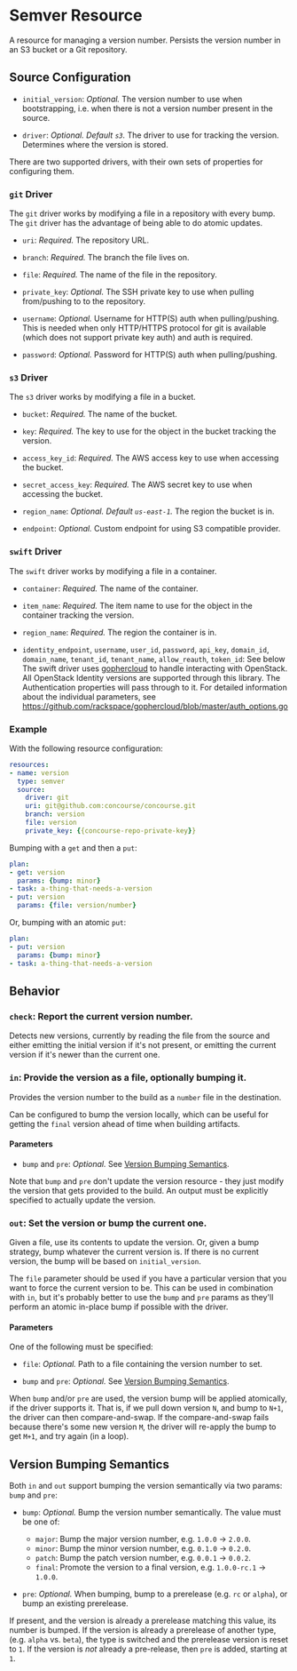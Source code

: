 # Semver Resource

A resource for managing a version number. Persists the version number in an
S3 bucket or a Git repository.


## Source Configuration

* `initial_version`: *Optional.* The version number to use when
bootstrapping, i.e. when there is not a version number present in the source.

* `driver`: *Optional. Default `s3`.* The driver to use for tracking the
  version. Determines where the version is stored.

There are two supported drivers, with their own sets of properties for
configuring them.


### `git` Driver

The `git` driver works by modifying a file in a repository with every bump. The
`git` driver has the advantage of being able to do atomic updates.

* `uri`: *Required.* The repository URL.

* `branch`: *Required.* The branch the file lives on.

* `file`: *Required.* The name of the file in the repository.

* `private_key`: *Optional.* The SSH private key to use when pulling
  from/pushing to to the repository.
  
* `username`: *Optional.* Username for HTTP(S) auth when pulling/pushing.
   This is needed when only HTTP/HTTPS protocol for git is available (which does not support private key auth)
   and auth is required.
 
* `password`: *Optional.* Password for HTTP(S) auth when pulling/pushing.


### `s3` Driver

The `s3` driver works by modifying a file in a bucket.

* `bucket`: *Required.* The name of the bucket.

* `key`: *Required.* The key to use for the object in the bucket tracking
the version.

* `access_key_id`: *Required.* The AWS access key to use when accessing the
bucket.

* `secret_access_key`: *Required.* The AWS secret key to use when accessing
the bucket.

* `region_name`: *Optional. Default `us-east-1`.* The region the bucket is in.

* `endpoint`: *Optional.* Custom endpoint for using S3 compatible provider.


### `swift` Driver

The `swift` driver works by modifying a file in a container.

* `container`: *Required.* The name of the container.

* `item_name`: *Required.* The item name to use for the object in the container tracking
the version.

* `region_name`: *Required.* The region the container is in.

* `identity_endpoint`, `username`, `user_id`, `password`, `api_key`, `domain_id`, `domain_name`, `tenant_id`, `tenant_name`, `allow_reauth`, `token_id`: See below
The swift driver uses [gophercloud](http://gophercloud.io/docs/) to handle interacting
with OpenStack. All OpenStack Identity versions are supported through this library. The
Authentication properties will pass through to it. For detailed information about the
individual parameters, see https://github.com/rackspace/gophercloud/blob/master/auth_options.go

### Example

With the following resource configuration:

``` yaml
resources:
- name: version
  type: semver
  source:
    driver: git
    uri: git@github.com:concourse/concourse.git
    branch: version
    file: version
    private_key: {{concourse-repo-private-key}}
```

Bumping with a `get` and then a `put`:

``` yaml
plan:
- get: version
  params: {bump: minor}
- task: a-thing-that-needs-a-version
- put: version
  params: {file: version/number}
```

Or, bumping with an atomic `put`:

``` yaml
plan:
- put: version
  params: {bump: minor}
- task: a-thing-that-needs-a-version
```

## Behavior

### `check`: Report the current version number.

Detects new versions, currently by reading the file from the source and either
emitting the initial version if it's not present, or emitting the current
version if it's newer than the current one.


### `in`: Provide the version as a file, optionally bumping it.

Provides the version number to the build as a `number` file in the destination.

Can be configured to bump the version locally, which can be useful for getting
the `final` version ahead of time when building artifacts.

#### Parameters

* `bump` and `pre`: *Optional.* See [Version Bumping
  Semantics](#version-bumping-semantics).

Note that `bump` and `pre` don't update the version resource - they just
modify the version that gets provided to the build. An output must be
explicitly specified to actually update the version.


### `out`: Set the version or bump the current one.

Given a file, use its contents to update the version. Or, given a bump
strategy, bump whatever the current version is. If there is no current version,
the bump will be based on `initial_version`.

The `file` parameter should be used if you have a particular version that you
want to force the current version to be. This can be used in combination with
`in`, but it's probably better to use the `bump` and `pre` params as they'll
perform an atomic in-place bump if possible with the driver.

#### Parameters

One of the following must be specified:

* `file`: *Optional.* Path to a file containing the version number to set.

* `bump` and `pre`: *Optional.* See [Version Bumping
  Semantics](#version-bumping-semantics).

When `bump` and/or `pre` are used, the version bump will be applied atomically,
if the driver supports it. That is, if we pull down version `N`, and bump to
`N+1`, the driver can then compare-and-swap. If the compare-and-swap fails
because there's some new version `M`, the driver will re-apply the bump to get
`M+1`, and try again (in a loop).


## Version Bumping Semantics

Both `in` and `out` support bumping the version semantically via two params:
`bump` and `pre`:

* `bump`: *Optional.* Bump the version number semantically. The value must
be one of:

  * `major`: Bump the major version number, e.g. `1.0.0` -> `2.0.0`.
  * `minor`: Bump the minor version number, e.g. `0.1.0` -> `0.2.0`.
  * `patch`: Bump the patch version number, e.g. `0.0.1` -> `0.0.2`.
  * `final`: Promote the version to a final version, e.g. `1.0.0-rc.1` -> `1.0.0`.


* `pre`: *Optional.* When bumping, bump to a prerelease (e.g. `rc` or
`alpha`), or bump an existing prerelease.

 If present, and the version is already a prerelease matching this value,
its number is bumped. If the version is already a prerelease of another
type, (e.g. `alpha` vs. `beta`), the type is switched and the prerelease
version is reset to `1`. If the version is *not* already a pre-release, then
`pre` is added, starting at `1`.
